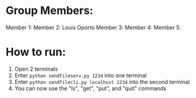 # Group Members:
Member 1:
Member 2: Louis Oporto
Member 3:
Member 4:
Member 5:


# How to run:
1. Open 2 terminals
2. Enter ```python sendfileserv.py 1234``` into one terminal
3. Enter ```python sendfilecli.py localhost 1234``` into the second terminal
4. You can now use the "ls", "get", "put", and "quit" commands
